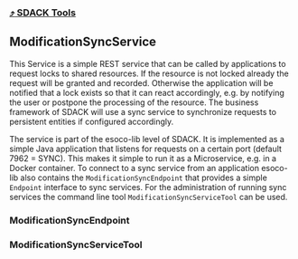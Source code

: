 ### [⤴](https://apps.timwhitlock.info/emoji/tables/unicode#emoji-modal)[ SDACK Tools](/tools.md)

## ModificationSyncService

This Service is a simple REST service that can be called by applications to request locks to shared resources. If the resource is not locked already the request will be granted and recorded. Otherwise the application will be notified that a lock exists so that it can react accordingly, e.g. by notifying the user or postpone the processing of the resource. The business framework of SDACK will use a sync service to synchronize requests to persistent entities if configured accordingly.

The service is part of the esoco-lib level of SDACK. It is implemented as a simple Java application that listens for requests on a certain port \(default 7962 = SYNC\). This makes it simple to run it as a Microservice, e.g. in a Docker container. To connect to a sync service from an application esoco-lib also contains the `ModificationSyncEndpoint` that provides a simple `Endpoint` interface to sync services. For the administration of running sync services the command line tool `ModificationSyncServiceTool` can be used.

### ModificationSyncEndpoint

### ModificationSyncServiceTool



